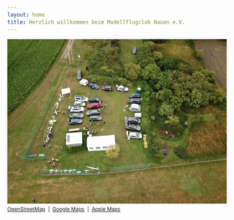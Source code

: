 ```yaml
---
layout: home
title: Herzlich willkommen beim Modellflugclub Nauen e.V. 
---
```


<img class="mainimage" src="/assets/platzvonoben.webp" alt="Modellflugplatz Nauen"><br>
<small>
	<a href="https://osm.org/go/0MZS1Bwb5--?way=671031862" target="_blank" rel="noopener">OpenStreetMap</a>
	&nbsp;|&nbsp;
	<a href="https://maps.app.goo.gl/idNGpqqV4mPJfWS59" target="_blank" rel="noopener">Google Maps</a>
	&nbsp;|&nbsp;
	<a href="https://maps.apple/p/9YPEVpeyQr6iFq" target="_blank" rel="noopener">Apple Maps</a>
</small>
